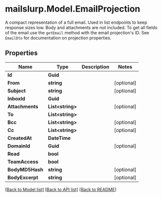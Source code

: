# mailslurp.Model.EmailProjection
A compact representation of a full email. Used in list endpoints to keep response sizes low. Body and attachments are not included. To get all fields of the email use the `getEmail` method with the email projection's ID. See `EmailDto` for documentation on projection properties.

## Properties

Name | Type | Description | Notes
------------ | ------------- | ------------- | -------------
**Id** | **Guid** |  | 
**From** | **string** |  | [optional] 
**Subject** | **string** |  | [optional] 
**InboxId** | **Guid** |  | 
**Attachments** | **List&lt;string&gt;** |  | [optional] 
**To** | **List&lt;string&gt;** |  | 
**Bcc** | **List&lt;string&gt;** |  | [optional] 
**Cc** | **List&lt;string&gt;** |  | [optional] 
**CreatedAt** | **DateTime** |  | 
**DomainId** | **Guid** |  | [optional] 
**Read** | **bool** |  | 
**TeamAccess** | **bool** |  | 
**BodyMD5Hash** | **string** |  | [optional] 
**BodyExcerpt** | **string** |  | [optional] 

[[Back to Model list]](../README#documentation-for-models) [[Back to API list]](../README#documentation-for-api-endpoints) [[Back to README]](../README)


